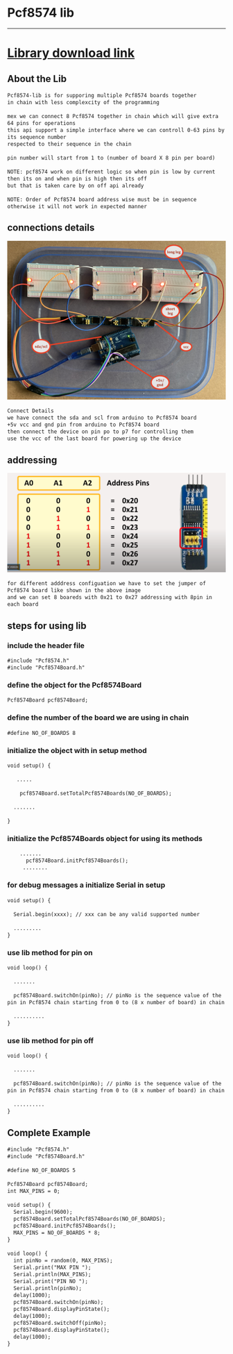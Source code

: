 # Pcf8574 lib

---

# <a href="https://github.com/adarshkumarsingh83/Pcf8574-lib/archive/main.zip"> Library download link </a>

## About the Lib
```
Pcf8574-lib is for supporing multiple Pcf8574 boards together 
in chain with less complexcity of the programming 

mex we can connect 8 Pcf8574 together in chain which will give extra 64 pins for operations 
this api support a simple interface where we can controll 0-63 pins by its sequence number 
respected to their sequence in the chain 

pin number will start from 1 to (number of board X 8 pin per board)

NOTE: pcf8574 work on different logic so when pin is low by current then its on and when pin is high then its off 
but that is taken care by on off api already 

NOTE: Order of Pcf8574 board address wise must be in sequence otherwise it will not work in expected manner 

``` 

## connections details 

![img](/image/connections.JPG)
```
Connect Details 
we have connect the sda and scl from arduino to Pcf8574 board 
+5v vcc and gnd pin from arduino to Pcf8574 board 
then connect the device on pin po to p7 for controlling them 
use the vcc of the last board for powering up the device 

```


## addressing 
![img](/image/PCF8574-ADDRESS-CONFIG.png)
```
for different adddress configuation we have to set the jumper of Pcf8574 board like shown in the above image 
and we can set 8 boareds with 0x21 to 0x27 addressing with 8pin in each board
```

## steps for using lib

### include the header file 
```
#include "Pcf8574.h"
#include "Pcf8574Board.h"
```


### define the object for the Pcf8574Board
```
Pcf8574Board pcf8574Board;
```

### define the number of the board we are using in chain 
```
#define NO_OF_BOARDS 8
```

### initialize the object with in setup method 
```
void setup() {
  
   .....

    pcf8574Board.setTotalPcf8574Boards(NO_OF_BOARDS);
  
  .......

}

```

### initialize the Pcf8574Boards object for using its methods 

```
    .......
      pcf8574Board.initPcf8574Boards();
     ........
```


### for debug messages a initialize Serial in setup 
```
void setup() {
  
  Serial.begin(xxxx); // xxx can be any valid supported number 

  .........
}

```

### use lib method for pin on 
```
void loop() {
  
  .......

  pcf8574Board.switchOn(pinNo); // pinNo is the sequence value of the pin in Pcf8574 chain starting from 0 to (8 x number of board) in chain 
  
  ..........
}

```

### use lib method for pin off

```
void loop() {
  
  .......

  pcf8574Board.switchOn(pinNo); // pinNo is the sequence value of the pin in Pcf8574 chain starting from 0 to (8 x number of board) in chain 
  
  ..........
}
```


## Complete Example 
```
#include "Pcf8574.h"
#include "Pcf8574Board.h"

#define NO_OF_BOARDS 5

Pcf8574Board pcf8574Board;
int MAX_PINS = 0;

void setup() {
  Serial.begin(9600);
  pcf8574Board.setTotalPcf8574Boards(NO_OF_BOARDS);
  pcf8574Board.initPcf8574Boards();
  MAX_PINS = NO_OF_BOARDS * 8;
}

void loop() {
  int pinNo = random(0, MAX_PINS);
  Serial.print("MAX PIN ");
  Serial.println(MAX_PINS);
  Serial.print("PIN NO ");
  Serial.println(pinNo);
  delay(1000);
  pcf8574Board.switchOn(pinNo);
  pcf8574Board.displayPinState();
  delay(1000);
  pcf8574Board.switchOff(pinNo);
  pcf8574Board.displayPinState();
  delay(1000);
}

```

